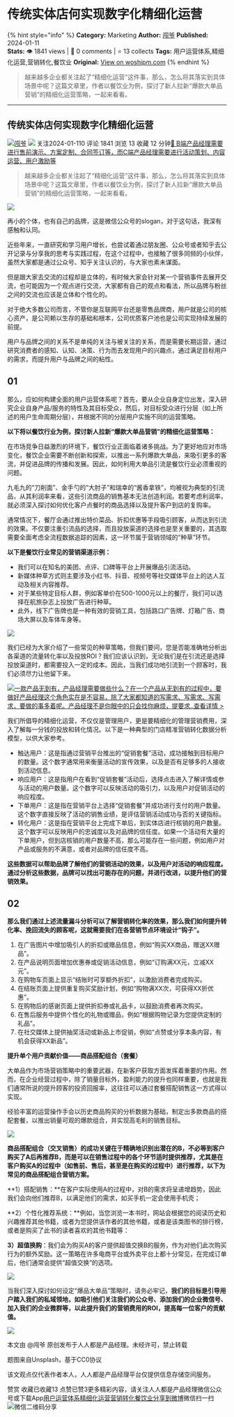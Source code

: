 # 传统实体店何实现数字化精细化运营
{% hint style="info" %}
**Category:** Marketing
**Author:** [闯爷](https://www.woshipm.com/u/37804)
**Published:** 2024-01-11  
**Stats:** 👁️ 1841 views | 💬 0 comments | ⭐ 13 collects
**Tags:** 用户运营体系,精细化运营,营销转化,餐饮业
**Original:** [View on woshipm.com](https://www.woshipm.com/marketing/5973636.html)
{% endhint %}
> 越来越多企业都关注起了“精细化运营”这件事，那么，怎么将其落实到具体场景中呢？这篇文章里，作者以餐饮业为例，探讨了新人拉新“爆款大单品营销”的精细化运营策略，一起来看看。

---

## 传统实体店何实现数字化精细化运营

[![](https://static.woshipm.com/view/woshipm_api_def_20240102092337_6905.jpg?imageView2/1/w/72/h/72/q/100)](https://www.woshipm.com/u/37804)[闯爷](https://www.woshipm.com/u/37804) ![](https://static.woshipm.com/tag/1101_1@2x.png) 关注2024-01-110 评论 1841 浏览 13 收藏 12 分钟[🔗 B端产品经理需要进行售前演示、方案定制、合同签订等，而C端产品经理需要进行活动策划、内容运营、用户激励等](https://ke.qidianla.com/courses/bcpm)

> 越来越多企业都关注起了“精细化运营”这件事，那么，怎么将其落实到具体场景中呢？这篇文章里，作者以餐饮业为例，探讨了新人拉新“爆款大单品营销”的精细化运营策略，一起来看看。

![](https://image.woshipm.com/2023/04/13/5280c8f8-d9de-11ed-bd5e-00163e0b5ff3.jpg)

再小的个体，也有自己的品牌，这是微信公众号的slogan，对于这句话，我深有感触和认同。

近些年来，一直研究和学习用户增长，也尝试着通过朋友圈、公众号或者知乎去公开记录与分享我的思考与实践过程，在这个过程中，也接触了很多同频的小伙伴，虽然大家都是通过公众号、知乎关注认识的，与大家也素未谋面。

但是跟大家去交流的过程却是立体的，有时候大家会针对某一个营销事件去展开交流，也可能因为一个观点进行交流，大家都有自己的观点和看法，所以品牌与粉丝之间的交流也应该是立体和个性化的。

对于绝大多数公司而言，不管你是互联网平台还是零售品牌商，用户就是公司的核心资产，是公司赖以生存的基础和根本，公司优质客户池也是公司实现持续发展的前提。

用户与品牌之间的关系不是单纯的关注与被关注的关系，而是需要长期运营，通过研究消费者的感知、认知、决策、行为而去发现用户的兴趣点，通过满足目标用户的需求，而提升用户与品牌之间的粘性。

## 01

那么，应如何构建全面的用户运营体系呢？首先，要从企业自身定位出发，深入研究企业自身产品/服务的特性及其目标受众，然后，对目标受众进行分层（如上所述的用户生命周期分层），并根据不同的分层用户实施不同的运营策略。

**以下将以餐饮行业为例，探讨新人拉新“爆款大单品营销”的精细化运营策略：**

在市场竞争日益激烈的环境下，餐饮行业正面临着诸多挑战。为了更好地应对市场变化，餐饮企业需要不断创新和探索，以推出一系列爆款大单品，来吸引更多的客流，并促进品牌的传播和发展。因此，如何利用大单品引流是餐饮行业必须重视的问题。

九毛九的“刀削面”、金手勺的“大肘子”和瑞幸的“酱香拿铁”，均被视为典型的引流品，从其利润率来看，这些引流商品的销售基本无法创造利润。若要考虑利润率，就必须深入探讨如何优化客户点餐时的商品选择以及提升客户到店的复购率。

通常情况下，餐厅会通过推出特价菜品、折扣优惠等手段吸引顾客，从而达到引流的效果。不仅要注重引流品的选择，而且投放渠道的选择也是至关重要的，其选取需要全面考虑全流程数据追踪的因素，这一环节属于营销领域的“种草”环节。

**以下是餐饮行业常见的营销渠道示例：**

*   我们可以在知名的美团、点评、口碑等平台上开展爆品引流活动。
*   新媒体种草方式则主要涉及小红书、抖音、视频号等社交媒体平台上的达人互动及相关内容推荐。
*   对于某些特定目标人群，例如客单价在500-1000元以上的餐厅，我们可以选择在航旅杂志上投放广告进行种草。
*   此外，线下广告牌也是一种有效的营销工具，包括路口广告牌、灯箱广告、商场大屏以及车体车身等。

![](https://image.woshipm.com/wp-files/2024/01/ZaNat2myWyKVuhyrKSLN.png)

我们已经为大家介绍了一些常见的种草策略，但我们要问，您是否能准确地分析出各渠道的流量转化率以及投放ROI？我们应该认识到，无论我们是在引流还是选择投放渠道时，都需要投入一定的成本。因此，当我们成功地引流到一个顾客时，我们必须尽力让他留下来。

[![](https://image.woshipm.com/2023/08/02/58dc678c-30e3-11ee-88e7-00163e0b5ff3.png)一款产品无到有，产品经理需要做些什么？在一个产品从无到有的过程中，要做好产品经理这个角色实在是不容易，除了大家都知道的写需求、写需求、写需求，要做的事多着呢。产品经理不是你眼中的只会找你麻烦，提要求..查看详情 >](https://ke.qidianla.com/courses/bcpm)

我们所倡导的精细化运营，不仅仅是管理用户，更是要精细化的管理营销费用，深入了解每一分钱的投放和转化情况。以下是一种典型的门店精准营销转化数据分析模型，以供大家参考。

*   触达用户：这是指通过营销平台推出的“促销套餐”活动，成功接触到目标用户的数量。这个数字通常用来衡量活动的宣传效果，以及是否有足够多的人接收到活动信息。
*   响应用户：这是指用户在看到“促销套餐”活动后，选择点击进入了解详情或参与活动的用户数量。这个数字可以反映活动的吸引力，以及用户对促销活动的响应程度。
*   下单用户：这是指在营销平台上选择“促销套餐”并成功进行支付的用户数量。这个数字直接反映了活动的销售业绩，是评估营销活动成功与否的关键指标。
*   转化用户：这是指在营销平台上完成下单后，到实体店进行核销的用户数量。这个数字可以反映用户的忠诚度以及对品牌的信任度。如果一个活动有大量的下单用户，但到店核销的用户数量不高，那么可能存在一些问题，例如用户对产品或服务的不满意，或者对品牌的信任度不高。

**这些数据可以帮助品牌了解他们的营销活动的效果，以及用户对活动的响应程度。通过分析这些数据，品牌可以找出可能存在的问题，并进行改进，以提升他们的营销效果。**

## 02

**那么我们通过上述流量漏斗分析可以了解营销转化率的效果，那么我们如何提升转化率、挽回流失的顾客呢，这就需要我们在各营销节点环境设计“钩子”。**

1.  在广告图片中增加吸引人的折扣或赠品信息，例如“购买XX商品，赠送XX赠品”。
2.  在产品说明页面增加优惠券或促销活动信息，例如“订购满XX元，立减XX元”。
3.  在购物车页面上显示“结账时可享额外折扣”，以激励消费者完成购买。
4.  在结账页面上提供重复购买奖励计划，例如“购物满XX次，可获得XX折优惠”。
5.  在购物后的感谢页面上提供折扣券或礼品卡，以鼓励消费者再次购买。
6.  在售后服务中提供个性化的礼物或赠品，例如“根据购物记录为您提供定制的礼品”。
7.  在社交媒体上提供抽奖活动或新品上市促销，例如“点赞或分享本条内容，有机会获得XX新品”。

**提升单个用户贡献价值——商品搭配组合（套餐）**

大单品作为市场营销策略中的重要武器，在新客户获取方面发挥着重要的作用。然而，在企业经营过程中，除了销量目标外，盈利能力的提升也同样重要，也就是我们通常所说的提升顾客的投资回报率，这往往可以通过套餐搭配销售这一方式得以实现。

经验丰富的运营操作手会以历史商品购买的分析数据为基础，制定出多款商品的搭配套餐，以推出销量可观的爆款组合，并实现高毛利的销售目标。

![](https://image.woshipm.com/wp-files/2024/01/dzKzjVdAYVFz5bpzxW0Z.jpeg)

**商品搭配组合（交叉销售）**的成功关键在于精确地识别出潜在的B，不必等到客户购买了A后再推荐B，而是可以在销售过程中的各个环节适时提供推荐，尤其是在客户购买A的过程中（如售前、售后，甚至是在购买的过程中）进行推荐，以下为常见的**商品搭配组合营销方案。**

**1）搭配销售：**在客户实际使用A的过程中，对B的需求将呈递增趋势，因此我们会向他们推荐B，以满足他们的需求，如买手机一定会使用手机壳；

**2）个性化推荐系统：**例如，当您浏览一本书时，网站会根据您的阅读历史和兴趣推荐其他书籍，或者为您提供该作者的其他书籍，或者是该类图书的排行榜，或者是购买了此书的读者喜欢的其他书籍等：

**3）超值换购**：我们会为购买A的客户提供超值交换B的服务，作为对他们此次购买行为的额外奖励。这一策略在许多电商平台或外卖平台上都十分常见，在完成订单后，他们通常会提供“超值交换”的选项。

![](https://image.woshipm.com/wp-files/2024/01/Uz4Ih8qjE2nTpp2iKKfE.png)

当我们深入探讨如何设定“爆品大单品”策略时，请务必牢记，**我们的目标是引导用户踏入我们的私域领地，如吸引他们关注我们的公众号、添加我们的企业微信号、加入我们的企业微群等，以此提升我们的营销费用的ROI，提高每一位客户的贡献值。**

![](https://image.woshipm.com/wp-files/2024/01/zNDobmWrt54TXpIq1LKf.png)

本文由 @闯爷 原创发布于人人都是产品经理。未经许可，禁止转载

题图来自Unsplash，基于CC0协议

该文观点仅代表作者本人，人人都是产品经理平台仅提供信息存储空间服务。

赞赏 收藏已收藏13 点赞已赞3更多精彩内容，请关注人人都是产品经理微信公众号或下载App[用户运营体系](https://www.woshipm.com/tag/%e7%94%a8%e6%88%b7%e8%bf%90%e8%90%a5%e4%bd%93%e7%b3%bb)[精细化运营](https://www.woshipm.com/tag/%e7%b2%be%e7%bb%86%e5%8c%96%e8%bf%90%e8%90%a5)[营销转化](https://www.woshipm.com/tag/%e8%90%a5%e9%94%80%e8%bd%ac%e5%8c%96)[餐饮业](https://www.woshipm.com/tag/%e9%a4%90%e9%a5%ae%e4%b8%9a)[分享到微博](https://service.weibo.com/share/share.php?appkey=2775287854&title=传统实体店何实现数字化精细化运营&url=https://www.woshipm.com/marketing/5973636.html&pic=https://image.woshipm.com/2023/04/13/5280c8f8-d9de-11ed-bd5e-00163e0b5ff3.jpg)微信扫一扫![微信二维码](https://api.pwmqr.com/qrcode/create/?url=https://www.woshipm.com/marketing/5973636.html)分享
